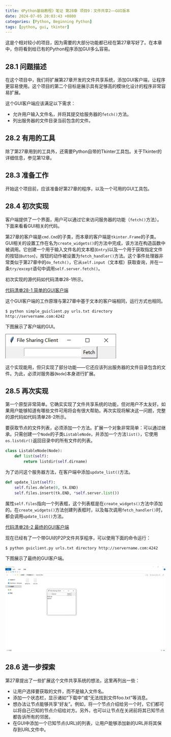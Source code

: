 ```yaml
---
title: 《Python基础教程》笔记 第28章 项目9：文件共享2——GUI版本
date: 2024-07-05 20:03:43 +0800
categories: [Python, Beginning Python]
tags: [python, gui, tkinter]
---
```

这是个相对较小的项目，因为需要的大部分功能都已经在第27章写好了。在本章中，你将看到给已有的Python程序添加GUI多么容易。

## 28.1 问题描述
在这个项目中，我们将扩展第27章开发的文件共享系统，添加GUI客户端，让程序更容易使用。这个项目的第二个目标是展示具有足够高的模块化设计的程序非常容易扩展。

这个GUI客户端应该满足以下需求：
* 允许用户输入文件名，并将其提交给服务器的`fetch()`方法。
* 列出服务器的文件目录当前包含的文件。

## 28.2 有用的工具
除了第27章用到的工具外，还需要Python自带的Tkinter工具包。关于Tkinter的详细信息，参见第12章。

## 28.3 准备工作
开始这个项目前，应该准备好第27章的程序，以及一个可用的GUI工具包。

## 28.4 初次实现
客户端提供了一个界面，用户可以通过它来访问服务器的功能（`fetch()`方法）。下面来看看GUI相关的代码。

第27章的客户端是`cmd.Cmd`的子类，而本章的客户端是`tkinter.Frame`的子类。GUI相关的设置工作在名为`create_widgets()`的方法中完成，该方法在构造函数中被调用。它创建一个用于输入文件名的文本框(`Entry`)以及一个用于获取指定文件的按钮(`Button`)，按钮的动作被设置为`fetch_handler()`方法。这个事件处理器非常类似于第27章中的`do_fetch()`，它从`self.input`（文本框）获取查询，并在一条`try/except`语句中调用`self.server.fetch()`。

初次实现的源代码如代码清单28-1所示。

[代码清单28-1 简单的GUI客户端](https://github.com/ZZy979/Beginning-Python-code/blob/main/ch28/simple_guiclient.py)

这个GUI客户端的工作原理与第27章中基于文本的客户端相同，运行方式也相同。

```shell
$ python simple_guiclient.py urls.txt directory http://servername.com:4242
```

下图展示了客户端的GUI。

![简单的GUI客户端](/assets/images/python-note-ch28-project-9-file-sharing-ii-now-with-gui/简单的GUI客户端.png)

这个实现能用，但只实现了部分功能——它还应该列出服务器的文件目录包含的文件。为此，必须对服务器(`Node`)本身进行扩展。

## 28.5 再次实现
第一个原型非常简单。它确实实现了文件共享系统的功能，但对用户不太友好。如果用户能够知道有哪些文件可用将会有很大帮助。再次实现将解决这一问题，完整的源代码如代码清单28-2所示。

要获取节点的文件列表，必须添加一个方法。扩展一个对象非常简单：可以通过继承。只需创建一个`Node`的子类`ListableNode`，并添加一个方法`list()`，它使用`os.listdir()`返回目录中的所有文件的列表。

```python
class ListableNode(Node):
    def list(self):
        return listdir(self.dirname)
```

为了访问这个服务器方法，在客户端中添加`update_list()`方法。

```python
def update_list(self):
    self.files.delete(0, tk.END)
    self.files.insert(tk.END, *self.server.list())
```

属性`self.files`指向一个列表框，这个列表框是在`create_widgets()`方法中添加的。在`create_widgets()`方法创建列表框时，以及每次调用`fetch_handler()`时，都会调用`update_list()`方法。

[代码清单28-2 最终的GUI客户端](https://github.com/ZZy979/Beginning-Python-code/blob/main/ch28/guiclient.py)

现在已经有了一个带GUI的P2P文件共享程序，可以使用下面的命令运行：

```shell
$ python guiclient.py urls.txt directory http://servername.com:4242
```

下图展示了最终的GUI客户端。

![最终的GUI客户端](/assets/images/python-note-ch28-project-9-file-sharing-ii-now-with-gui/最终的GUI客户端.png)

## 28.6 进一步探索
第27章提出了一些扩展这个文件共享系统的想法，这里再列出一些：
* 让用户选择要获取的文件，而不是输入文件名。
* 添加一个状态栏，显示诸如“下载中”或“无法找到文件foo.txt”等消息。
* 想办法让节点能够共享“好友”。例如，将一个节点介绍给另一个时，它们都可以将自己已知的节点介绍给对方。另外，也可以让节点在关闭前将其已知节点都告诉所有的邻居。
* 在GUI中添加一个已知节点(URL)的列表，让用户能够添加新的URL并将其保存到URL文件中。
